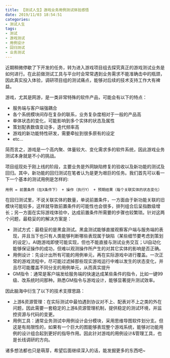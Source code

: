 ```yaml
---
title: 【测试人生】游戏业务用例测试体验感悟
date: 2019/11/03 18:54:51
categories:
- 测试人生
tags:
- 测试
- 游戏测试
- 用例设计
- 回归测试
- 业务测试
---
```


近期稍微停歇了下开发的任务，转为进入游戏项目组去探究真正的游戏测试业务是如何进行。在此前做测试工具与平台时会常常遇到业务需求不能准确击中的瓶颈，因此真实投入体验，调研项目组的测试痛点，能够对后续的技术支持工作大有裨益。

游戏，尤其是网游，是一类非常特殊的软件产品，可能会有以下的特点：

- 服务端与客户端强耦合
- 各个系统模块间存在复杂的联系，业务复杂度相对于一般的产品高
- 单体状态的变化，可能影响到多个实体的状态及属性
- 策划配表数值变动多，迭代频率高
- 游戏的新功能特性研发，需要牵扯到很多原有的设定
- etc...

简而言之，游戏是一个高内聚、体量较大、变化需求多的软件系统，因此游戏业务测试本身就是不小的挑战。

项目组现处于刚上线的阶段，主要业务是外网缺陷修复的验收以及新功能的测试及回归。其中，新功能的回归测试在笔者认为是更为艰巨的任务。我们首先可以看一下一个基本的测试用例是怎样的:

<!-- more -->

```text
用例 = 前置条件（在X条件下） + 操作（执行Y） + 预期结果（每个关联实体的状态变化）
```

在回归测试里，不说关联实体的数量，单说前置条件，一方面由于新功能关联的旧模块可能较多，这样就导致前置条件的可能性也会很多，排列组合后呈指数级增长；另一方面在实际游戏体验中，达成前置条件所需要的步骤也较繁琐。针对这两个问题，最稳妥的的解决方案是：

- 测试方式：最稳妥的是黑盒测试。黑盒测试能够直接观察客户端与服务端的表现，并且当下也只有人类能够判断哪些表现属于缺陷（某些细节要考虑到策划的设定）。AI跑游戏即使可能实现，但也不能直接与测试业务交互；UI自动化能够保证操作的成功，但难以观测操作所产生的对其它实体的影响是否正确。
- 用例设计：先设计出所有可能的用例单元，再在实际游戏中进行覆盖。一次正常的游戏流程中，尽可能过滤掉那些现实游戏运行中难以发生的状态变化，并且尽可能覆盖不同分支的用例单元，从而真实提升
- GM指令：通常是客户端发给服务端的快速达成某些条件的指令，比如一键99级、改系统时间那种。熟悉GM指令与游戏设计，能够显著提升测试效率。

因此脑海中衍生了以下的技术支撑思路：

- 上游&资源管理：在实际测试中最怕遇到协议对不上、配表对不上之类的外在问题，因此需要一套稳定的上游&资源管理机制，提供稳定的测试环境，并监控资源与代码的变更。
- 用例工具：通常业务测试中用例设计会分模块，采用思维导图软件划分支。但这是有局限性的，如果有一个巨大的图能够表现整个游戏系统，能够对功能用例的设计组合起到更好的指导作用。因此针对游戏的用例设计&管理工具，也是长线调研的方向。

诸多想法都也只是萌芽，希望后面继续深入的话，能发掘更多的东西吧~
